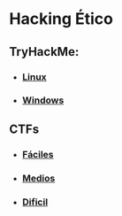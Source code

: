 # Hacking Ético 


## TryHackMe:

- ### [Linux](TryHackMe/Linux/Linux.md)
- ### [Windows](TryHackMe/Windows/Windows.md)

## CTFs 
- ### [Fáciles](CTFs/Faciles/Faciles.md)
- ### [Medios](CTFs/Medios/Medios.md)
- ### [Dificil](CTFs/Dificil/Dificil.md)